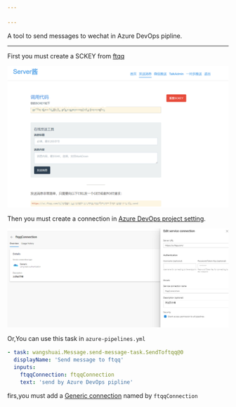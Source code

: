 ```yaml
---

---
```



A tool to send messages to wechat in Azure DevOps pipline.

-----

First you must  create a SCKEY from [ftqq](http://sc.ftqq.com/?c=code)

![ftqq_SCKEY](https://github.com/wangshuai-007/SendToftqq/blob/master/images/ftqq_SCKEY.png)

Then you must create a connection in [Azure DevOps project setting](https://docs.microsoft.com/en-us/azure/devops/pipelines/library/service-endpoints?view=azure-devops&tabs=yaml#create-new).

![azureDevops_AddConnection](https://github.com/wangshuai-007/SendToftqq/blob/master/images/azureDevops_AddConnection.png)

Or,You can use this task in `azure-pipelines.yml`

```yml
- task: wangshuai.Message.send-message-task.SendToftqq@0
  displayName: 'Send message to ftqq'
  inputs:
    ftqqConnection: ftqqConnection
    text: 'send by Azure DevOps pipline'
```

firs,you must add a  [Generic connection](https://docs.microsoft.com/en-us/azure/devops/pipelines/library/service-endpoints?view=azure-devops&tabs=yaml#create-new) named by `ftqqConnection`
